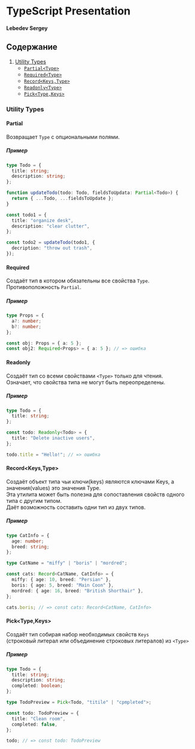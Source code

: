 # TypeScript Presentation

#### Lebedev Sergey

## Содержание

1. [Utility Types](#utility-types)
   - [`Partial<Type>`](#Partial<Type>)
   - [`Required<Type>`](#Required<Type>)
   - [`Record<Keys,Type>`](#Record<Keys,Type>)
   - [`Readonly<Type>`](#Readonly<Type>)
   - [`Pick<Type,Keys>`](#Pick<Type,Keys>)

### Utility Types

#### Partial<Type>

Возвращает `Type` с опциональными полями.

##### Пример

```ts
type Todo = {
  title: string;
  description: string;
};

function updateTodo(todo: Todo, fieldsToUpdata: Partial<Todo>) {
  return { ...Todo, ...fieldsToUpdate };
}

const todo1 = {
  title: "organize desk",
  description: "clear clutter",
};

const todo2 = updateTodo(todo1, {
  decription: "throw out trash",
});
```

#### Required<Type>

Создаёт тип в котором обязательны все свойства `Type`.\
Противоположность `Partial`.

##### Пример

```ts
type Props = {
  a?: number;
  b?: number;
};

const obj: Props = { a: 5 };
const obj2: Required<Props> = { a: 5 }; // => ошибка
```

#### Readonly<Type>

Создаёт тип со всеми свойствами `<Type>` только для чтения.\
Означает, что свойства типа не могут быть переопределены.

##### Пример

```ts
type Todo = {
  title: string;
};

const todo: Readonly<Todo> = {
  title: "Delete inactive users",
};

todo.title = "Hello!"; // => ошибка
```

#### Record<Keys,Type>

Создаёт объект типа чьи ключи(keys) являются ключами Keys, а значения(values) это значения Type.  
Эта утилита может быть полезна для сопоставления свойств одного типа с другим типом.  
Даёт возможность составить одни тип из двух типов.

##### Пример

```ts
type CatInfo = {
  age: number;
  breed: string;
};

type CatName = "miffy" | "boris" | "mordred";

const cats: Record<CatName, CatInfo> = {
  miffy: { age: 10, breed: "Persian" },
  boris: { age: 5, breed: "Main Coon" },
  mordred: { age: 16, breed: "British Shorthair" },
};

cats.boris; // => const cats: Record<CatName, CatInfo>
```

#### Pick<Type,Keys>

Создаёт тип собирая набор необходимых свойств `Keys` \
(строковый литерал или объединение строковых литералов) из `<Type>`

##### Пример

```ts
type Todo = {
  title: string;
  description: string;
  completed: boolean;
};

type TodoPreview = Pick<Todo, "titile" | "cpmpleted">;

const todo: TodoPreview = {
  title: "Clean room",
  completed: false,
};

todo; // => const todo: TodoPreview
```
